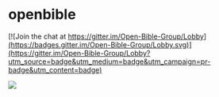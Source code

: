 # openbible

[![Join the chat at https://gitter.im/Open-Bible-Group/Lobby](https://badges.gitter.im/Open-Bible-Group/Lobby.svg)](https://gitter.im/Open-Bible-Group/Lobby?utm_source=badge&utm_medium=badge&utm_campaign=pr-badge&utm_content=badge)

<a href="https://zenhub.com"><img src="https://raw.githubusercontent.com/ZenHubIO/support/master/zenhub-badge.png"></a>
